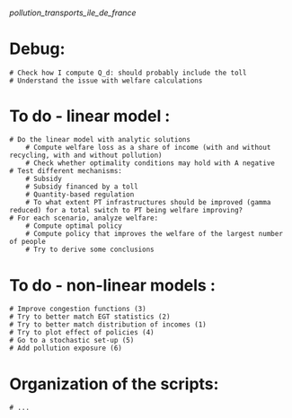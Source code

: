 ﻿###### pollution_transports_ile_de_france


# Debug:
    # Check how I compute Q_d: should probably include the toll
    # Understand the issue with welfare calculations

# To do - linear model :
    # Do the linear model with analytic solutions
        # Compute welfare loss as a share of income (with and without recycling, with and without pollution)
        # Check whether optimality conditions may hold with A negative
    # Test different mechanisms:
        # Subsidy
        # Subsidy financed by a toll
        # Quantity-based regulation
        # To what extent PT infrastructures should be improved (gamma reduced) for a total switch to PT being welfare improving?
    # For each scenario, analyze welfare:
        # Compute optimal policy
        # Compute policy that improves the welfare of the largest number of people
        # Try to derive some conclusions
        

# To do - non-linear models :
    # Improve congestion functions (3)
    # Try to better match EGT statistics (2)
    # Try to better match distribution of incomes (1)
    # Try to plot effect of policies (4)
    # Go to a stochastic set-up (5)
    # Add pollution exposure (6)


# Organization of the scripts:
    # ...

